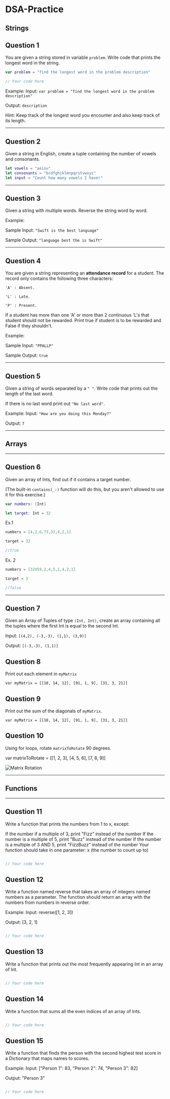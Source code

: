 # DSA-Practice

## Strings

## Question 1

You are given a string stored in variable `problem`. Write code that prints the longest word in the string.

```swift
var problem = "find the longest word in the problem description"

// Your code here
```

Example:
Input:
`var problem = "find the longest word in the problem description"`

Output:
`description`

Hint: Keep track of the longest word you encounter and also keep track of its length.


***
## Question 2

Given a string in English, create a tuple containing the number of vowels and consonants.

```swift
let vowels = "aeiou"
let consonants = "bcdfghjklmnpqrstvwxyz"
let input = "Count how many vowels I have!"
```

***
## Question 3

Given a string with multiple words. Reverse the string word by word.

Example:

Sample Input: `"Swift is the best language"`

Sample Output: `"language best the is Swift"`

***


## Question 4

You are given a string representing an **attendance record** for a student. The record only contains the following three characters:

`'A' : Absent.`

`'L' : Late.`

`'P' : Present.`

If a student has more than one 'A' or more than 2 continuous 'L's that student should not be rewarded. Print true if student is to be rewarded and False if they shouldn't.

Example:

Sample Input: `"PPALLP"`

Sample Output: `true`

***
## Question 5

Given a string of words separated by a `" "`. Write code that prints out the length of the last word.

If there is no last word print out `"No last word"`.

Example:
Input: `"How are you doing this Monday?"`

Output: `7`

***

## Arrays

***

## Question 6

Given an array of Ints, find out if it contains a target number.  

(The built-in `contains(_:)` function will do this, but you aren't allowed to use it for this exercise.)


```swift
var numbers: [Int]

let target: Int = 32
```

Ex.1

```swift
numbers = [4,2,6,73,32,4,2,1]

target = 32

//true
```

Ex. 2

```swift
numbers = [32459,2,4,5,1,4,2,1]

target = 3

//false
```

***

## Question 7

Given an Array of Tuples of type `(Int, Int)`, create an array containing all the tuples where the first Int is equal to the second Int.

Input: `[(4,2), (-3,-3), (1,1), (3,9)]`

Output: `[(-3,-3), (1,1)]`



## Question 8

Print out each element in `myMatrix`

`var myMatrix = [[10, 14, 12], [91, 1, 9], [31, 3, 21]]`


## Question 9

Print out the sum of the diagonals of `myMatrix`.

`var myMatrix = [[10, 14, 12], [91, 1, 9], [31, 3, 21]]`


## Question 10

Using for loops, rotate `matrixToRotate` 90 degrees.

var matrixToRotate = [[1, 2, 3], [4, 5, 6], [7, 8, 9]]

![Matrix Rotation](images/rotated_matrix.jpeg)

***

## Functions

***

## Question 11
Write a function that prints the numbers from 1 to x, except:

If the number if a multiple of 3, print "Fizz" instead of the number If the number is a multiple of 5, print "Buzz" instead of the number If the number is a multiple of 3 AND 5, print "FizzBuzz" instead of the number Your function should take in one parameter: x (the number to count up to)
```swift

// Your code here
```



## Question 12
Write a function named reverse that takes an array of integers named numbers as a parameter. The function should return an array with the numbers from numbers in reverse order.

Example: Input: reverse([1, 2, 3])

Output: [3, 2, 1]

```swift

// Your code here
```

## Question 13
Write a function that prints out the most frequently appearing Int in an array of Int.

```swift

// Your code here
```

## Question 14
Write a function that sums all the even indices of an array of Ints.
```swift

// Your code here
```

## Question 15
Write a function that finds the person with the second highest test score in a Dictionary that maps names to scores.

Example: Input: ["Person 1": 83, "Person 2": 74, "Person 3": 82]

Output: "Person 3"
```swift

// Your code here
```

